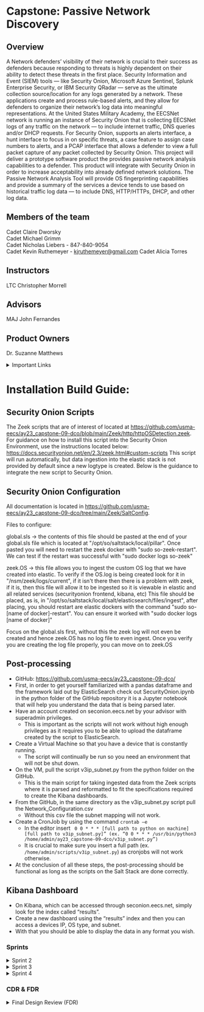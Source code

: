 # Capstone: Passive Network Discovery

## Overview
A Network defenders’ visibility of their network is crucial to their success as defenders because responding to threats is highly dependent on their ability to detect these threats in the first place. Security Information and Event (SIEM) tools — like Security Onion, Microsoft Azure Sentinel, Splunk Enterprise Security, or IBM Security QRadar — serve as the ultimate collection source/location for any logs generated by a network. These applications create and process rule-based alerts, and they allow for defenders to organize their network’s log data into meaningful representations. At the United States Military Academy, the EECSNet network is running an instance of Security Onion that is collecting EECSNet logs of any traffic on the network — to include internet traffic, DNS queries and/or DHCP requests. For Security Onion, supports an alerts interface, a hunt interface to focus in on specific threats, a case feature to assign case numbers to alerts, and a PCAP interface that allows a defender to view a full packet capture of any packet collected by Security Onion. This project will deliver a prototype software product the provides passive network analysis capabilities to a defender. This product will integrate with Security Onion in order to increase acceptability into already defined network solutions. The Passive Network Analysis Tool will provide OS fingerprinting capabilities and provide a summary of the services a device tends to use based on historical traffic log data — to include DNS, HTTP/HTTPs, DHCP, and other log data. 

## Members of the team
Cadet Claire Dworsky   
Cadet Michael Grimm   
Cadet Nicholas Liebers - 847-840-9054   
Cadet Kevin Ruthemeyer - kjruthemeyer@gmail.com
Cadet Alicia Torres   

## Instructors
LTC Christopher Morrell   

## Advisors
MAJ John Fernandes   

## Product Owners
Dr. Suzanne Matthews 

<details>
<summary>Important Links</summary>     
https://securityonionsolutions.com/      
  
https://docs.securityonion.net/en/2.3/introduction.html  
</details>




# Installation Build Guide:
## Security Onion Scripts
The Zeek scripts that are of interest of located at https://github.com/usma-eecs/ay23_capstone-09-dco/blob/main/Zeek/http/httpOSDetection.zeek.
For guidance on how to install this script into the Security Onion Environment, use the instructions located below: https://docs.securityonion.net/en/2.3/zeek.html#custom-scripts
This script will run automatically, but data ingestion into the elastic stack is not provided by default since a new logtype is created. Below is the guidance to integrate the new script to Security Onion.

## Security Onion Configuration

All documentation is located in https://github.com/usma-eecs/ay23_capstone-09-dco/tree/main/Zeek/SaltConfig.

Files to configure:

global.sls -> the contents of this file should be pasted at the end of your global.sls file which is located at "/opt/so/saltstack/local/pillar". Once pasted you will need to restart the zeek docker with "sudo so-zeek-restart". We can test if the restart was successful with "sudo docker logs so-zeek"

zeek.OS -> this file allows you to ingest the custom OS log that we have created into elastic. To verify if the OS.log is being created look for it in "/nsm/zeek/logs/current", if it isn't there then there is a problem with zeek, if it is, then this file will allow it to be ingested so it is viewable in elastic and all related services (securityonion frontend, kibana, etc)
This file should be placed, as is, in "/opt/so/saltstack/local/salt/elasticsearch/files/ingest", after placing, you should restart are elastic dockers with the command "sudo so-[name of docker]-restart". You can ensure it worked with "sudo docker logs [name of docker]"

Focus on the global.sls first, without this the zeek log will not even be created and hence zeek.OS has no log file to even ingest. Once you verify you are creating the log file properly, you can move on to zeek.OS



## Post-processing
*	GitHub: https://github.com/usma-eecs/ay23_capstone-09-dco/
*	First, in order to get yourself familiarized with a pandas dataframe and the framework laid out by ElasticSearch check out SecurityOnion.ipynb  in the python folder of the GitHub repository it is a Jupyter notebook that will help you understand the data that is being parsed later.
*	Have an account created on seconion.eecs.net by your advisor with superadmin privileges.
    *	This is important as the scripts will not work without high enough privileges as it requires you to be able to upload the dataframe created by the script to ElasticSearch.
*	Create a Virtual Machine so that you have a device that is constantly running.
    *	The script will continually be run so you need an environment that will not be shut down.
*	On the VM, pull the script v3ip_subnet.py from the python folder on the GitHub.
    *	This is the main script for taking ingested data from the Zeek scripts where it is parsed and reformatted to fit the specifications required to create the Kibana dashboards.
*	From the GitHub, in the same directory as the v3ip_subnet.py script pull the Network_Configuration.csv
    *	Without this csv file the subnet mapping will not work.
*	Create a CronJob by using the command ```crontab –e```
    *	In the editor insert ``` 0 0 * * * [full path to python on machine] [full path to v3ip_subnet.py]” (ex. “0 0 * * * /usr/bin/python3 /home/admin/ay23_capstone-09-dco/v3ip_subnet.py”)```
    *	It is crucial to make sure you insert a full path (ex.  ```/home/admin/scripts/v3ip_subnet.py```) as cronjobs will not work otherwise.
*	At the conclusion of all these steps, the post-processing should be functional as long as the scripts on the Salt Stack are done correctly.


## Kibana Dashboard
*	On Kibana, which can be accessed through seconion.eecs.net, simply look for the index called “results”.
*	Create a new dashboard using the “results” index and then you can access a devices IP, OS type, and subnet.
*	With that you should be able to display the data in any format you wish.


### Sprints    

<details>

<summary>Sprint 2</summary>

# Sprint 2 Accomplishments  

## Elastic Search   
We have succeeded in dynamically querying ElasticSearch for post processing and then we can return post process data to ElasticSearch. The presets to query this data are: metadata, log, destination, source, and network.    

## Zeek   
We have a successful theoretical configure file to be pushed up to Zeek (see the local.zeek file). This Zeek file can start ingesting software data.    

</details>

<details>

<summary>Sprint 3 </summary>

# Sprint 3 Accomplishments 

## Meeting with our Security Onion Contact   
We met with Mr. Di Giorgio via Teams to ask his professional guidance on how to edit Zeek via the Salt stack.

</details>

<details>

<summary>Sprint 4</summary>

# Sprint 4 Accomplishments 

## Sprint 4 Feedback 
-How was capacity calculated?  
-Include sprint goal completion percentage   
-Potential pie chart for types of OS 

</details>


### CDR & FDR
<details>

<summary>Final Design Review (FDR)</summary>

## FDR Report Feedback 
Block diagram, missing parallel work emphasis, conclusions, explain diagram better (specifically answer the question regarding the design of our contribution to the system), and fix SIEM misspelling on quad chart

## FDR Presentation Feedback  
-Create different length pitches about the project for Projects Day depending on the audience    
-Ensure all group members know it    
-Explain the purpose of passive network discovery (reduces network on a traffic/stealth)    
-Explain why our project is important    
-Know our audience we are presenting to    

</details>

